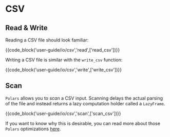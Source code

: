 # CSV

## Read & Write

Reading a CSV file should look familiar:


{{code_block('user-guide/io/csv','read',['read_csv'])}}


Writing a CSV file is similar with the `write_csv` function:

{{code_block('user-guide/io/csv','write',['write_csv'])}}

## Scan

`Polars` allows you to *scan* a CSV input. Scanning delays the actual parsing of the
file and instead returns a lazy computation holder called a `LazyFrame`.

{{code_block('user-guide/io/csv','scan',['scan_csv'])}}

If you want to know why this is desirable, you can read more about those `Polars`
optimizations [here](../concepts/lazy-vs-eager.md).
